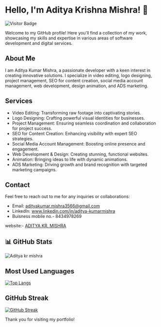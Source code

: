 # Hello, I'm Aditya Krishna Mishra! 👋

![Visitor Badge](https://visitor-badge.laobi.icu/badge?page_id=adityakrmishra.adityakrmishra)

Welcome to my GitHub profile! Here you'll find a collection of my work, showcasing my skills and expertise in various areas of software development and digital services.


## About Me

I am Aditya Kumar Mishra, a passionate developer with a keen interest in creating innovative solutions. I specialize in video editing, logo designing, project management, SEO for content creation, social media account management, web development, design animation, and ADS marketing.

## Services

- Video Editing: Transforming raw footage into captivating stories.
- Logo Designing: Crafting powerful visual identities for businesses.
- Project Management: Ensuring seamless coordination and collaboration for project success.
- SEO for Content Creation: Enhancing visibility with expert SEO strategies.
- Social Media Account Management: Boosting online presence and engagement.
- Web Development & Design: Creating stunning, functional websites.
- Animation: Bringing ideas to life with dynamic animations.
- ADS Marketing: Driving growth and brand recognition with targeted marketing campaigns.

## Contact

Feel free to reach out to me for any inquiries or collaborations:

- Email: adityakumar.mishra3566@gmail.com
- LinkedIn: www.linkedin.com/in/aditya-kumarmishra
- Buisness mobile no.- 8434978269

website:- [ADITYA KR. MISHRA](https://adityakrmishra.github.io/protfolio/)
## 📊 GitHub Stats
![Aditya kr mishra](https://github-readme-stats.vercel.app/api?username=adityakrmishra&show_icons=true&theme=radical)

## Most Used Languages
[![Top Langs](https://github-readme-stats.vercel.app/api/top-langs/?username=adityakrmishra&layout=compact)](https://github.com/anuraghazra/github-readme-stats)

## GitHub Streak
[![GitHub Streak](https://streak-stats.demolab.com?user=adityakrmishra&theme=light)](https://git.io/streak-stats)


Thank you for visiting my portfolio!
